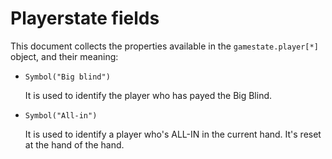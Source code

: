 # Playerstate fields

This document collects the properties available in the `gamestate.player[*]` object,
and their meaning:

* `Symbol("Big blind")`

  It is used to identify the player who has payed the Big Blind.


* `Symbol("All-in")`

  It is used to identify a player who's ALL-IN in the current hand.
  It's reset at the hand of the hand.
